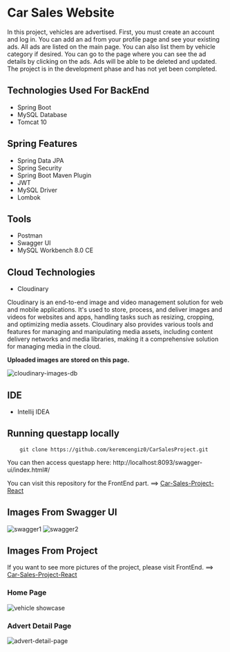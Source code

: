 # Car Sales Website


In this project, vehicles are advertised. First, you must create an account and log in. You can add an ad from your profile page and see your existing ads. All ads are listed on the main page. You can also list them by vehicle category if desired. You can go to the page where you can see the ad details by clicking on the ads. Ads will be able to be deleted and updated. The project is in the development phase and has not yet been completed. 

## Technologies Used For BackEnd
- Spring Boot
- MySQL Database
- Tomcat 10

## Spring Features
- Spring Data JPA
- Spring Security
- Spring Boot Maven Plugin
- JWT
- MySQL Driver
- Lombok

## Tools
- Postman
- Swagger UI
- MySQL Workbench 8.0 CE

## Cloud Technologies
- Cloudinary 

Cloudinary is an end-to-end image and video management solution for web and mobile applications. It's used to store, process, and deliver images and videos for websites and apps, handling tasks such as resizing, cropping, and optimizing media assets. Cloudinary also provides various tools and features for managing and manipulating media assets, including content delivery networks and media libraries, making it a comprehensive solution for managing media in the cloud.

**Uploaded images are stored on this page.**

![cloudinary-images-db](https://user-images.githubusercontent.com/112478277/215500284-99355eb6-0887-4eca-b130-bdccc5e5e87b.png)

## IDE
- Intellij IDEA

## Running questapp locally
```
	git clone https://github.com/keremcengiz0/CarSalesProject.git
```

You can then access questapp here: http://localhost:8093/swagger-ui/index.html#/

You can visit this repository for the FrontEnd part. ==> [Car-Sales-Project-React](https://github.com/keremcengiz0/CarSalesProject-react)

## Images From Swagger UI

![swagger1](https://user-images.githubusercontent.com/112478277/215495236-f7d7f2b1-d6d1-4c34-b9ed-a3d4af87b042.png)
![swagger2](https://user-images.githubusercontent.com/112478277/215495255-0850d864-87f1-4b9c-9129-0c0b157375a0.png)

## Images From Project
If you want to see more pictures of the project, please visit FrontEnd. ==> [Car-Sales-Project-React](https://github.com/keremcengiz0/CarSalesProject-react)

### Home Page
![vehicle showcase](https://user-images.githubusercontent.com/112478277/215495540-62625a01-8fa6-4bf9-b91c-eea168f3df13.png)

### Advert Detail Page
![advert-detail-page](https://user-images.githubusercontent.com/112478277/215495684-88bfd4ff-d4c1-442d-aec2-8cb4a7adcd82.png)



